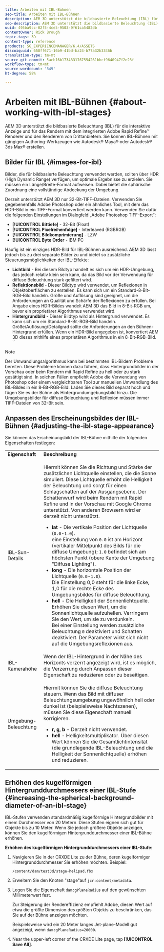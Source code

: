 ```yaml
---
title: Arbeiten mit IBL-Bühnen
seo-title: Arbeiten mit IBL-Bühnen
description: AEM 3D unterstützt die bildbasierte Beleuchtung (IBL) für die interaktive Anzeige und für das Rendern mit dem integrierten Adobe Rapid Refine™ Renderer und den Renderern von Drittanbietern.
seo-description: AEM 3D unterstützt die bildbasierte Beleuchtung (IBL) für die interaktive Anzeige und für das Rendern mit dem integrierten Adobe Rapid Refine™ Renderer und den Renderern von Drittanbietern.
uuid: 495ba9cc-02f5-4ce5-9503-9f61ca5482db
contentOwner: Rick Brough
topic-tags: 3D
content-type: reference
products: SG_EXPERIENCEMANAGER/6.4/ASSETS
discoiquuid: 658ff671-16b9-41bd-ba24-b77a32b3346b
translation-type: tm+mt
source-git-commit: 5acb16b1734331767554261bbcf9640947f2e23f
workflow-type: tm+mt
source-wordcount: '849'
ht-degree: 58%

---
```



# Arbeiten mit IBL-Bühnen {#about-working-with-ibl-stages}

AEM 3D unterstützt die bildbasierte Beleuchtung (IBL) für die interaktive Anzeige und für das Rendern mit dem integrierten Adobe Rapid Refine™ Renderer und den Renderern von Drittanbietern. Sie können IBL-Bühnen mit gängigen Authoring-Werkzeugen wie Autodesk® Maya® oder Autodesk® 3ds Max® erstellen.

## Bilder für IBL {#images-for-ibl}

Bilder, die für bildbasierte Beleuchtung verwendet werden, sollten über HDR (High Dynamic Range) verfügen, um optimale Ergebnisse zu erzielen. Sie müssen ein Länge/Breite-Format aufweisen. Dabei bietet die sphärische Zuordnung eine vollständige Abdeckung der Umgebung.

Derzeit unterstützt AEM 3D nur 32-Bit-TIFF-Dateien. Verwenden Sie gegebenenfalls Adobe Photoshop oder ein ähnliches Tool, mit dem das HDR-Bild in ein TIFF-Format konvertiert werden kann. Verwenden Sie dafür die folgenden Einstellungen im Dialogfeld „Adobe Photoshop TIFF-Export“:

* **[!UICONTROL Bittiefe]** - 32-Bit (Float)
* **[!UICONTROL Pixelreihenfolge]** - Interleaved (RGBRGB)
* **[!UICONTROL Bildkomprimierung]** - LZW
* **[!UICONTROL Byte Order** - IBM PC

Häufig ist ein einziges HDR-Bild für IBL-Bühnen ausreichend. AEM 3D lässt jedoch bis zu drei separate Bilder zu und bietet so zusätzliche Steuerungsmöglichkeiten der IBL-Effekte:

* **Lichtbild** - Bei diesem Bildtyp handelt es sich um ein HDR-Umgebung, das jedoch relativ klein sein kann, da das Bild vor der Verwendung für diffuse Beleuchtung stark gefiltert wird.
* **Reflektionsbild** - Dieser Bildtyp wird verwendet, um Reflexionen in Objektoberflächen zu erstellen. Es kann sich um ein Standard-8-Bit-RGB-Bild handeln. Größe und Auflösung sind geeignet, um die Anforderungen an Qualität und Schärfe der Reflexionen zu erfüllen. Bei Angabe eines HDR-Bildes wandelt AEM 3D das Bild in 8-Bit-RGB um, bevor ein proprietärer Algorithmus verwendet wird.
* **Hintergrundbild** - Dieser Bildtyp wird als Hintergrund verwendet. Es kann sich um ein Standard-8-Bit-RGB-Bild handeln. Größe/Auflösung/Detailgrad sollte die Anforderungen an den Bühnen-Hintergrund erfüllen. Wenn ein HDR-Bild angegeben ist, konvertiert AEM 3D dieses mithilfe eines proprietären Algorithmus in ein 8-Bit-RGB-Bild. ``

>[!NOTE]
>
>Der Umwandlungsalgorithmus kann bei bestimmten IBL-Bildern Probleme bereiten. Diese Probleme können dazu führen, dass Hintergrundbilder in der Vorschau oder beim Rendern mit Rapid Refine zu hell oder zu stark gesättigt sind. In solchen Fällen empfiehlt Adobe die Verwendung von Photoshop oder einem vergleichbaren Tool zur manuellen Umwandlung des IBL-Bildes in ein 8-Bit-RGB-Bild. Laden Sie dieses Bild separat hoch und fügen Sie es der Bühne als Hintergrundumgebungsbild hinzu. Die Umgebungsbilder für diffuse Beleuchtung und Reflexion müssen immer TIFF-Dateien von 32-Bit sein.

## Anpassen des Erscheinungsbildes der IBL-Bühnen {#adjusting-the-ibl-stage-appearance}

Sie können das Erscheinungsbild der IBL-Bühne mithilfe der folgenden Eigenschaften festlegen:

<table> 
 <tbody> 
  <tr> 
   <td><strong>Eigenschaft</strong><br /> </td> 
   <td><strong>Beschreibung</strong></td> 
  </tr> 
  <tr> 
   <td>IBL-Sun-Details</td> 
   <td><p>Hiermit können Sie die Richtung und Stärke der zusätzlichen Lichtquelle einstellen, die die Sonne simuliert. <span class="diff-html-added">Diese Lichtquelle erhöht die Helligkeit der Beleuchtung und sorgt für einen Schlagschatten auf der Ausgangsebene. Der Schattenwurf wird beim Rendern mit Rapid Refine und in der Vorschau mit Google Chrome unterstützt. Von anderen Browsern wird er derzeit nicht unterstützt.</span></p> 
    <ul> 
     <li><strong>lat</strong> - Die vertikale Position der Lichtquelle (<code>0.0</code>-<code>1.0</code>).<br /> eine Einstellung von <code>0.0</code> ist am Horizont (vertikaler Mittelpunkt des Bilds für die diffuse Umgebung); <code>1.0</code> befindet sich am höchsten Punkt (obere Kante der Umgebung "Diffuse Lighting").</li> 
     <li><strong>long</strong> - Die horizontale Position der Lichtquelle (<code>0.0</code>-<code>1.0</code>).<br /> Die Einstellung 0,0 steht für die linke Ecke, 1,0 für die rechte Ecke des Umgebungsbildes für diffuse Beleuchtung.<br /> </li> 
     <li><strong>hell</strong> - Die Helligkeit der Sonnenlichtquelle. Erhöhen Sie diesen Wert, um die Sonnenlichtquelle aufzuhellen. Verringern Sie den Wert, um sie zu verdunkeln. <br /> Bei einer Einstellung werden zusätzliche Beleuchtung <code>0</code> deaktiviert und Schatten deaktiviert. Der Parameter wirkt sich nicht auf die Umgebungsreflexionen aus.<br /> </li> 
    </ul> </td> 
  </tr> 
  <tr> 
   <td>IBL-Kamerahöhe</td> 
   <td>Wenn der IBL-Hintergrund in der Nähe des Horizonts verzerrt angezeigt wird, ist es möglich, die Verzerrung durch Anpassen dieser Eigenschaft zu reduzieren oder zu beseitigen. <br /> </td> 
  </tr> 
  <tr> 
   <td>Umgebung-Beleuchtung</td> 
   <td><p><span class="diff-html-added">Hiermit können Sie die diffuse Beleuchtung steuern. Wenn das Bild mit diffuser Beleuchtungsumgebung ungewöhnlich hell oder dunkel ist (beispielsweise Nachtszenen), müssen Sie diese Eigenschaft manuell korrigieren.</span></p> 
    <ul> 
     <li><strong>r, g, b</strong> - Derzeit nicht verwendet.</li> 
     <li><strong>hell</strong> - <span class="diff-html-added">Helligkeitsmultiplikator. Über diesen Wert können Sie die Gesamtlichtintensität (die grundlegende IBL-Beleuchtung und die Helligkeit der Sonnenlichtquelle) erhöhen und reduzieren.</span></li> 
    </ul> </td> 
  </tr> 
 </tbody> 
</table>

## Erhöhen des kugelförmigen Hintergrunddurchmessers einer IBL-Stufe {#increasing-the-spherical-background-diameter-of-an-ibl-stage}

IBL-Stufen verwenden standardmäßig kugelförmige Hintergrundbilder mit einem Durchmesser von 20 Metern. Diese Stufen eignen sich gut für Objekte bis zu 10 Meter. Wenn Sie jedoch größere Objekte anzeigen, können Sie den kugelförmigen Hintergrunddurchmesser einer IBL-Bühne erhöhen.

**Erhöhen des kugelförmigen Hintergrunddurchmessers einer IBL-Stufe**:

1. Navigieren Sie in der CRXDE Lite zu der Bühne, deren kugelförmiger Hintergrunddurchmesser Sie erhöhen möchten. Beispiel:

   `/content/dam/test3d/stage-helipad.fbx`

1. Erweitern Sie den Knoten &quot;stage&quot;auf `jcr:content/metadata`.
1. Legen Sie die Eigenschaft `dam:gPlaneRadius` auf den gewünschten Millimeterwert fest.

   Zur Steigerung der Rendereffizienz empfiehlt Adobe, diesen Wert auf etwa die größte Dimension des größten Objekts zu beschränken, das Sie auf der Bühne anzeigen möchten.

   Beispielsweise wird ein 20 Meter langes Jet-plane-Modell gut angezeigt, wenn `dam:gPlaneRadius=20000`.

1. Near the upper-left corner of the CRXDE Lite page, tap **[!UICONTROL Save All]**.

